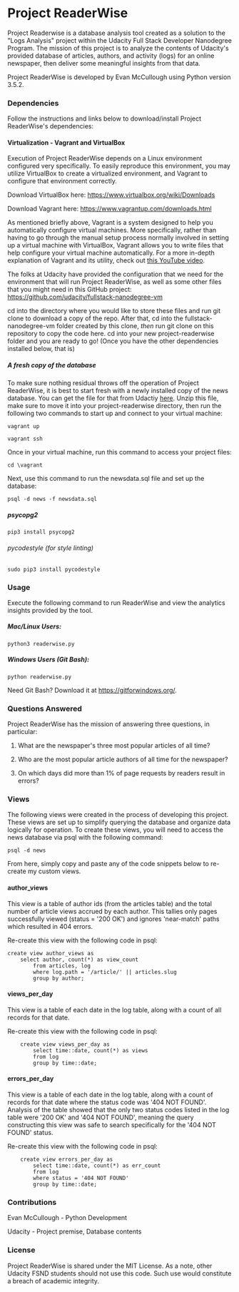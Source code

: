 # Project ReaderWise
Project Readerwise is a database analysis tool created as a solution to the "Logs Analysis" project within the Udacity Full Stack Developer Nanodegree Program. The mission of this project is to analyze the contents of Udacity's provided database of articles, authors, and activity (logs) for an online newspaper, then deliver some meaningful insights from that data.

Project ReaderWise is developed by Evan McCullough using Python version 3.5.2.

### Dependencies
Follow the instructions and links below to download/install Project ReaderWise's dependencies:
#### Virtualization - Vagrant and VirtualBox
Execution of Project ReaderWise depends on a Linux environment configured very specifically. To easily reproduce this environment, you may utilize VirtualBox to create a virtualized environment, and Vagrant to configure that environment correctly.

Download VirtualBox here: https://www.virtualbox.org/wiki/Downloads

Download Vagrant here: https://www.vagrantup.com/downloads.html

As mentioned briefly above, Vagrant is a system designed to help you automatically configure virtual machines. More specifically, rather than having to go through the manual setup process normally involved in setting up a virtual machine with VirtualBox, Vagrant allows you to write files that help configure your virtual machine automatically. For a more in-depth explanation of Vagrant and its utility, check out [this YouTube video](https://www.youtube.com/watch?v=wlogPKBEuUM).

The folks at Udacity have provided the configuration that we need for the environment that will run Project ReaderWise, as well as some other files that you might need in this GitHub project: https://github.com/udacity/fullstack-nanodegree-vm

cd into the directory where you would like to store these files and run git clone to download a copy of the repo. After that, cd into the fullstack-nanodegree-vm folder created by this clone, _then_ run git clone on this repository to copy the code here. cd into your new project-readerwise folder and you are ready to go! (Once you have the other dependencies installed below, that is)

##### A fresh copy of the database
To make sure nothing residual throws off the operation of Project ReaderWise, it is best to start fresh with a newly installed copy of the news database. You can get the file for that from Udactiy [here](https://d17h27t6h515a5.cloudfront.net/topher/2016/August/57b5f748_newsdata/newsdata.zip). Unzip this file, make sure to move it into your project-readerwise directory, then run the following two commands to start up and connect to your virtual machine:

```
vagrant up
```

```
vagrant ssh
```
Once in your virtual machine, run this command to access your project files:

```
cd \vagrant
```

Next, use this command to run the newsdata.sql file and set up the database:

```
psql -d news -f newsdata.sql
```

##### psycopg2
`pip3 install psycopg2`

###### pycodestyle (for style linting)
`sudo pip3 install pycodestyle`

### Usage
Execute the following command to run ReaderWise and view the analytics insights provided by the tool.

##### Mac/Linux Users:
`python3 readerwise.py`

##### Windows Users (Git Bash):
`python readerwise.py`

Need Git Bash? Download it at https://gitforwindows.org/.

### Questions Answered
Project ReaderWise has the mission of answering three questions, in particular:

1) What are the newspaper's three most popular articles of all time?

2) Who are the most popular article authors of all time for the newspaper?

3) On which days did more than 1% of page requests by readers result in errors?

### Views
The following views were created in the process of developing this project. These views are set up to simplify querying the database and organize data logically for operation. To create these views, you will need to access the news database via psql with the following command:

```
psql -d news
```

From here, simply copy and paste any of the code snippets below to re-create my custom views.

#### author_views
This view is a table of author ids (from the articles table) and the total number of article views accrued by each author. This tallies only pages successfully viewed (status = '200 OK') and ignores 'near-match' paths which resulted in 404 errors.

Re-create this view with the following code in psql:
```
create view author_views as
    select author, count(*) as view_count
        from articles, log
        where log.path = '/article/' || articles.slug
        group by author;
```

#### views_per_day
This view is a table of each date in the log table, along with a count of all records for that date.

Re-create this view with the following code in psql:
```
    create view views_per_day as
        select time::date, count(*) as views
        from log
        group by time::date;
```

#### errors_per_day
This view is a table of each date in the log table, along with a count of records for that date where the status code was '404 NOT FOUND'. Analysis of the table showed that the only two status codes listed in the log table were '200 OK' and '404 NOT FOUND', meaning the query constructing this view was safe to search specifically for the '404 NOT FOUND' status.

Re-create this view with the following code in psql:
```
    create view errors_per_day as
        select time::date, count(*) as err_count
        from log
        where status = '404 NOT FOUND'
        group by time::date;
```
### Contributions
Evan McCullough - Python Development

Udacity - Project premise, Database contents

### License
Project ReaderWise is shared under the MIT License. As a note, other Udacity FSND students should not use this code. Such use would constitute a breach of academic integrity.
